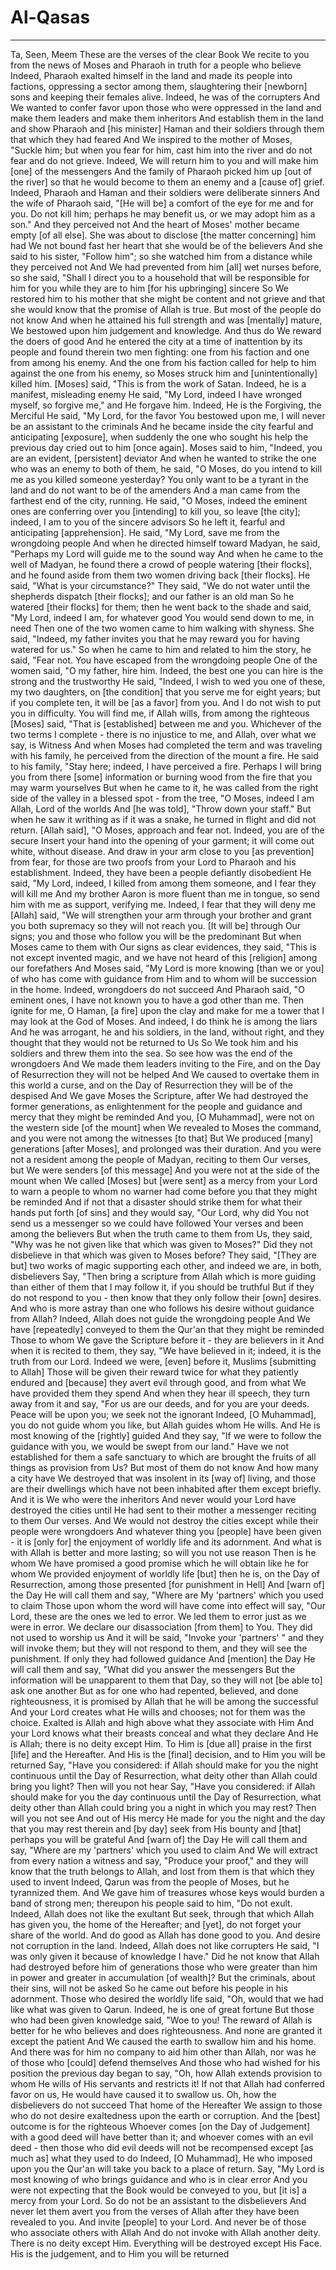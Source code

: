 # Al-Qasas
---
Ta, Seen, Meem
These are the verses of the clear Book
We recite to you from the news of Moses and Pharaoh in truth for a people who believe
Indeed, Pharaoh exalted himself in the land and made its people into factions, oppressing a sector among them, slaughtering their [newborn] sons and keeping their females alive. Indeed, he was of the corrupters
And We wanted to confer favor upon those who were oppressed in the land and make them leaders and make them inheritors
And establish them in the land and show Pharaoh and [his minister] Haman and their soldiers through them that which they had feared
And We inspired to the mother of Moses, "Suckle him; but when you fear for him, cast him into the river and do not fear and do not grieve. Indeed, We will return him to you and will make him [one] of the messengers
And the family of Pharaoh picked him up [out of the river] so that he would become to them an enemy and a [cause of] grief. Indeed, Pharaoh and Haman and their soldiers were deliberate sinners
And the wife of Pharaoh said, "[He will be] a comfort of the eye for me and for you. Do not kill him; perhaps he may benefit us, or we may adopt him as a son." And they perceived not
And the heart of Moses' mother became empty [of all else]. She was about to disclose [the matter concerning] him had We not bound fast her heart that she would be of the believers
And she said to his sister, "Follow him"; so she watched him from a distance while they perceived not
And We had prevented from him [all] wet nurses before, so she said, "Shall I direct you to a household that will be responsible for him for you while they are to him [for his upbringing] sincere
So We restored him to his mother that she might be content and not grieve and that she would know that the promise of Allah is true. But most of the people do not know
And when he attained his full strength and was [mentally] mature, We bestowed upon him judgement and knowledge. And thus do We reward the doers of good
And he entered the city at a time of inattention by its people and found therein two men fighting: one from his faction and one from among his enemy. And the one from his faction called for help to him against the one from his enemy, so Moses struck him and [unintentionally] killed him. [Moses] said, "This is from the work of Satan. Indeed, he is a manifest, misleading enemy
He said, "My Lord, indeed I have wronged myself, so forgive me," and He forgave him. Indeed, He is the Forgiving, the Merciful
He said, "My Lord, for the favor You bestowed upon me, I will never be an assistant to the criminals
And he became inside the city fearful and anticipating [exposure], when suddenly the one who sought his help the previous day cried out to him [once again]. Moses said to him, "Indeed, you are an evident, [persistent] deviator
And when he wanted to strike the one who was an enemy to both of them, he said, "O Moses, do you intend to kill me as you killed someone yesterday? You only want to be a tyrant in the land and do not want to be of the amenders
And a man came from the farthest end of the city, running. He said, "O Moses, indeed the eminent ones are conferring over you [intending] to kill you, so leave [the city]; indeed, I am to you of the sincere advisors
So he left it, fearful and anticipating [apprehension]. He said, "My Lord, save me from the wrongdoing people
And when he directed himself toward Madyan, he said, "Perhaps my Lord will guide me to the sound way
And when he came to the well of Madyan, he found there a crowd of people watering [their flocks], and he found aside from them two women driving back [their flocks]. He said, "What is your circumstance?" They said, "We do not water until the shepherds dispatch [their flocks]; and our father is an old man
So he watered [their flocks] for them; then he went back to the shade and said, "My Lord, indeed I am, for whatever good You would send down to me, in need
Then one of the two women came to him walking with shyness. She said, "Indeed, my father invites you that he may reward you for having watered for us." So when he came to him and related to him the story, he said, "Fear not. You have escaped from the wrongdoing people
One of the women said, "O my father, hire him. Indeed, the best one you can hire is the strong and the trustworthy
He said, "Indeed, I wish to wed you one of these, my two daughters, on [the condition] that you serve me for eight years; but if you complete ten, it will be [as a favor] from you. And I do not wish to put you in difficulty. You will find me, if Allah wills, from among the righteous
[Moses] said, "That is [established] between me and you. Whichever of the two terms I complete - there is no injustice to me, and Allah, over what we say, is Witness
And when Moses had completed the term and was traveling with his family, he perceived from the direction of the mount a fire. He said to his family, "Stay here; indeed, I have perceived a fire. Perhaps I will bring you from there [some] information or burning wood from the fire that you may warm yourselves
But when he came to it, he was called from the right side of the valley in a blessed spot - from the tree, "O Moses, indeed I am Allah, Lord of the worlds
And [he was told], "Throw down your staff." But when he saw it writhing as if it was a snake, he turned in flight and did not return. [Allah said], "O Moses, approach and fear not. Indeed, you are of the secure
Insert your hand into the opening of your garment; it will come out white, without disease. And draw in your arm close to you [as prevention] from fear, for those are two proofs from your Lord to Pharaoh and his establishment. Indeed, they have been a people defiantly disobedient
He said, "My Lord, indeed, I killed from among them someone, and I fear they will kill me
And my brother Aaron is more fluent than me in tongue, so send him with me as support, verifying me. Indeed, I fear that they will deny me
[Allah] said, "We will strengthen your arm through your brother and grant you both supremacy so they will not reach you. [It will be] through Our signs; you and those who follow you will be the predominant
But when Moses came to them with Our signs as clear evidences, they said, "This is not except invented magic, and we have not heard of this [religion] among our forefathers
And Moses said, "My Lord is more knowing [than we or you] of who has come with guidance from Him and to whom will be succession in the home. Indeed, wrongdoers do not succeed
And Pharaoh said, "O eminent ones, I have not known you to have a god other than me. Then ignite for me, O Haman, [a fire] upon the clay and make for me a tower that I may look at the God of Moses. And indeed, I do think he is among the liars
And he was arrogant, he and his soldiers, in the land, without right, and they thought that they would not be returned to Us
So We took him and his soldiers and threw them into the sea. So see how was the end of the wrongdoers
And We made them leaders inviting to the Fire, and on the Day of Resurrection they will not be helped
And We caused to overtake them in this world a curse, and on the Day of Resurrection they will be of the despised
And We gave Moses the Scripture, after We had destroyed the former generations, as enlightenment for the people and guidance and mercy that they might be reminded
And you, [O Muhammad], were not on the western side [of the mount] when We revealed to Moses the command, and you were not among the witnesses [to that]
But We produced [many] generations [after Moses], and prolonged was their duration. And you were not a resident among the people of Madyan, reciting to them Our verses, but We were senders [of this message]
And you were not at the side of the mount when We called [Moses] but [were sent] as a mercy from your Lord to warn a people to whom no warner had come before you that they might be reminded
And if not that a disaster should strike them for what their hands put forth [of sins] and they would say, "Our Lord, why did You not send us a messenger so we could have followed Your verses and been among the believers
But when the truth came to them from Us, they said, "Why was he not given like that which was given to Moses?" Did they not disbelieve in that which was given to Moses before? They said, "[They are but] two works of magic supporting each other, and indeed we are, in both, disbelievers
Say, "Then bring a scripture from Allah which is more guiding than either of them that I may follow it, if you should be truthful
But if they do not respond to you - then know that they only follow their [own] desires. And who is more astray than one who follows his desire without guidance from Allah? Indeed, Allah does not guide the wrongdoing people
And We have [repeatedly] conveyed to them the Qur'an that they might be reminded
Those to whom We gave the Scripture before it - they are believers in it
And when it is recited to them, they say, "We have believed in it; indeed, it is the truth from our Lord. Indeed we were, [even] before it, Muslims [submitting to Allah]
Those will be given their reward twice for what they patiently endured and [because] they avert evil through good, and from what We have provided them they spend
And when they hear ill speech, they turn away from it and say, "For us are our deeds, and for you are your deeds. Peace will be upon you; we seek not the ignorant
Indeed, [O Muhammad], you do not guide whom you like, but Allah guides whom He wills. And He is most knowing of the [rightly] guided
And they say, "If we were to follow the guidance with you, we would be swept from our land." Have we not established for them a safe sanctuary to which are brought the fruits of all things as provision from Us? But most of them do not know
And how many a city have We destroyed that was insolent in its [way of] living, and those are their dwellings which have not been inhabited after them except briefly. And it is We who were the inheritors
And never would your Lord have destroyed the cities until He had sent to their mother a messenger reciting to them Our verses. And We would not destroy the cities except while their people were wrongdoers
And whatever thing you [people] have been given - it is [only for] the enjoyment of worldly life and its adornment. And what is with Allah is better and more lasting; so will you not use reason
Then is he whom We have promised a good promise which he will obtain like he for whom We provided enjoyment of worldly life [but] then he is, on the Day of Resurrection, among those presented [for punishment in Hell]
And [warn of] the Day He will call them and say, "Where are My 'partners' which you used to claim
Those upon whom the word will have come into effect will say, "Our Lord, these are the ones we led to error. We led them to error just as we were in error. We declare our disassociation [from them] to You. They did not used to worship us
And it will be said, "Invoke your 'partners' " and they will invoke them; but they will not respond to them, and they will see the punishment. If only they had followed guidance
And [mention] the Day He will call them and say, "What did you answer the messengers
But the information will be unapparent to them that Day, so they will not [be able to] ask one another
But as for one who had repented, believed, and done righteousness, it is promised by Allah that he will be among the successful
And your Lord creates what He wills and chooses; not for them was the choice. Exalted is Allah and high above what they associate with Him
And your Lord knows what their breasts conceal and what they declare
And He is Allah; there is no deity except Him. To Him is [due all] praise in the first [life] and the Hereafter. And His is the [final] decision, and to Him you will be returned
Say, "Have you considered: if Allah should make for you the night continuous until the Day of Resurrection, what deity other than Allah could bring you light? Then will you not hear
Say, "Have you considered: if Allah should make for you the day continuous until the Day of Resurrection, what deity other than Allah could bring you a night in which you may rest? Then will you not see
And out of His mercy He made for you the night and the day that you may rest therein and [by day] seek from His bounty and [that] perhaps you will be grateful
And [warn of] the Day He will call them and say, "Where are my 'partners' which you used to claim
And We will extract from every nation a witness and say, "Produce your proof," and they will know that the truth belongs to Allah, and lost from them is that which they used to invent
Indeed, Qarun was from the people of Moses, but he tyrannized them. And We gave him of treasures whose keys would burden a band of strong men; thereupon his people said to him, "Do not exult. Indeed, Allah does not like the exultant
But seek, through that which Allah has given you, the home of the Hereafter; and [yet], do not forget your share of the world. And do good as Allah has done good to you. And desire not corruption in the land. Indeed, Allah does not like corrupters
He said, "I was only given it because of knowledge I have." Did he not know that Allah had destroyed before him of generations those who were greater than him in power and greater in accumulation [of wealth]? But the criminals, about their sins, will not be asked
So he came out before his people in his adornment. Those who desired the worldly life said, "Oh, would that we had like what was given to Qarun. Indeed, he is one of great fortune
But those who had been given knowledge said, "Woe to you! The reward of Allah is better for he who believes and does righteousness. And none are granted it except the patient
And We caused the earth to swallow him and his home. And there was for him no company to aid him other than Allah, nor was he of those who [could] defend themselves
And those who had wished for his position the previous day began to say, "Oh, how Allah extends provision to whom He wills of His servants and restricts it! If not that Allah had conferred favor on us, He would have caused it to swallow us. Oh, how the disbelievers do not succeed
That home of the Hereafter We assign to those who do not desire exaltedness upon the earth or corruption. And the [best] outcome is for the righteous
Whoever comes [on the Day of Judgement] with a good deed will have better than it; and whoever comes with an evil deed - then those who did evil deeds will not be recompensed except [as much as] what they used to do
Indeed, [O Muhammad], He who imposed upon you the Qur'an will take you back to a place of return. Say, "My Lord is most knowing of who brings guidance and who is in clear error
And you were not expecting that the Book would be conveyed to you, but [it is] a mercy from your Lord. So do not be an assistant to the disbelievers
And never let them avert you from the verses of Allah after they have been revealed to you. And invite [people] to your Lord. And never be of those who associate others with Allah
And do not invoke with Allah another deity. There is no deity except Him. Everything will be destroyed except His Face. His is the judgement, and to Him you will be returned

